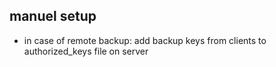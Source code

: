## manuel setup

* in case of remote backup: add backup keys from clients to authorized\_keys file on server
